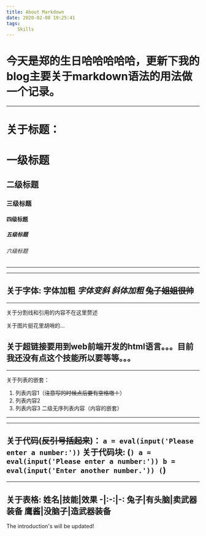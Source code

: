 ```yaml
---
title: About Markdown
date: 2020-02-08 19:25:41
tags: 
    Skills
---
```


# 今天是郑的生日哈哈哈哈哈，更新下我的blog主要关于markdown语法的用法做一个记录。

---

<!--more-->

# 关于标题：
# 一级标题
## 二级标题
### 三级标题
#### 四级标题
##### 五级标题
###### 六级标题
---

---
关于字体:
**字体加粗**
*字体变斜*
***斜体加粗***
~~兔子姐姐很帅~~
---

---
关于分割线和引用的内容不在这里赘述

关于图片挺花里胡哨的...

关于超链接要用到web前端开发的html语言。。。目前我还没有点这个技能所以要等等。。。
---

---
关于列表的嵌套：
1. 列表内容1（~~注意写的时候点后要有空格嗷！~~）
2. 列表内容2
3. 列表内容3
    二级无序列表内容（内容的嵌套）
---

---
关于代码(~~反引号括起来~~)：
`a = eval(input('Please enter a number:'))`
关于代码块:
(```)
a = eval(input('Please enter a number:'))
b = eval(input('Enter another number.'))
(```)
---

---
关于表格:
姓名|技能|效果
-|:-:|-:
兔子|有头脑|卖武器装备
鹰酱|没脑子|造武器装备
---

The introduction's will be updated!







